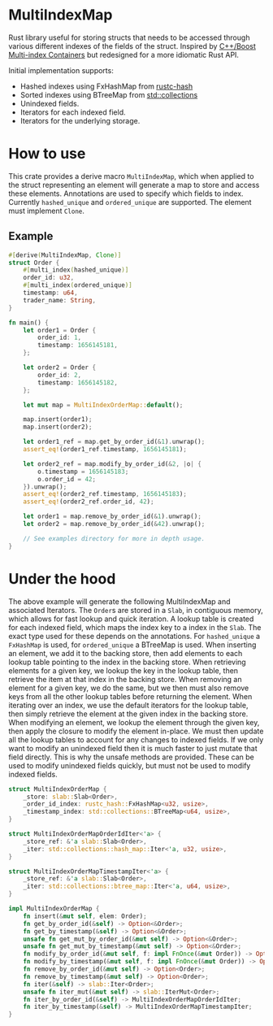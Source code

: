# MultiIndexMap

Rust library useful for storing structs that needs to be accessed through various different indexes of the fields of the struct. Inspired by [C++/Boost Multi-index Containers](https://www.boost.org/doc/libs/1_79_0/libs/multi_index/doc/index.html) but redesigned for a more idiomatic Rust API.

Initial implementation supports:
* Hashed indexes using FxHashMap from [rustc-hash](https://github.com/rust-lang/rustc-hash)
* Sorted indexes using BTreeMap from [std::collections](https://doc.rust-lang.org/std/collections/struct.BTreeMap.html)
* Unindexed fields.
* Iterators for each indexed field.
* Iterators for the underlying storage.

# How to use

This crate provides a derive macro `MultiIndexMap`, which when applied to the struct representing an element will generate a map to store and access these elements.
Annotations are used to specify which fields to index. Currently `hashed_unique` and `ordered_unique` are supported.
The element must implement `Clone`.

## Example

```rust
#[derive(MultiIndexMap, Clone)]
struct Order {
    #[multi_index(hashed_unique)]
    order_id: u32,
    #[multi_index(ordered_unique)]
    timestamp: u64,
    trader_name: String,
}

fn main() {
    let order1 = Order {
        order_id: 1,
        timestamp: 1656145181,
    };

    let order2 = Order {
        order_id: 2,
        timestamp: 1656145182,
    };

    let mut map = MultiIndexOrderMap::default();

    map.insert(order1);
    map.insert(order2);

    let order1_ref = map.get_by_order_id(&1).unwrap();
    assert_eq!(order1_ref.timestamp, 1656145181);

    let order2_ref = map.modify_by_order_id(&2, |o| {
        o.timestamp = 1656145183;
        o.order_id = 42;
    }).unwrap();
    assert_eq!(order2_ref.timestamp, 1656145183);
    assert_eq!(order2_ref.order_id, 42);

    let order1 = map.remove_by_order_id(&1).unwrap();
    let order2 = map.remove_by_order_id(&42).unwrap();

    // See examples directory for more in depth usage.
}
```

# Under the hood

The above example will generate the following MultiIndexMap and associated Iterators.
The `Order`s are stored in a `Slab`, in contiguous memory, which allows for fast lookup and quick iteration. 
A lookup table is created for each indexed field, which maps the index key to a index in the `Slab`.
The exact type used for these depends on the annotations.
For `hashed_unique` a `FxHashMap` is used, for `ordered_unique` a BTreeMap is used.
When inserting an element, we add it to the backing store, then add elements to each lookup table pointing to the index in the backing store.
When retrieving elements for a given key, we lookup the key in the lookup table, then retrieve the item at that index in the backing store.
When removing an element for a given key, we do the same, but we then must also remove keys from all the other lookup tables before returning the element.
When iterating over an index, we use the default iterators for the lookup table, then simply retrieve the element at the given index in the backing store.
When modifying an element, we lookup the element through the given key, then apply the closure to modify the element in-place.
We must then update all the lookup tables to account for any changes to indexed fields.
If we only want to modify an unindexed field then it is much faster to just mutate that field directly.
This is why the unsafe methods are provided. These can be used to modify unindexed fields quickly, but must not be used to modify indexed fields.


```rust
struct MultiIndexOrderMap {
    _store: slab::Slab<Order>,
    _order_id_index: rustc_hash::FxHashMap<u32, usize>,
    _timestamp_index: std::collections::BTreeMap<u64, usize>,
}

struct MultiIndexOrderMapOrderIdIter<'a> {
    _store_ref: &'a slab::Slab<Order>,
    _iter: std::collections::hash_map::Iter<'a, u32, usize>,
}

struct MultiIndexOrderMapTimestampIter<'a> {
    _store_ref: &'a slab::Slab<Order>,
    _iter: std::collections::btree_map::Iter<'a, u64, usize>,
}

impl MultiIndexOrderMap {
    fn insert(&mut self, elem: Order);
    fn get_by_order_id(&self) -> Option<&Order>;
    fn get_by_timestamp(&self) -> Option<&Order>;
    unsafe fn get_mut_by_order_id(&mut self) -> Option<&Order>;
    unsafe fn get_mut_by_timestamp(&mut self) -> Option<&Order>;
    fn modify_by_order_id(&mut self, f: impl FnOnce(&mut Order)) -> Option<&Order>;
    fn modify_by_timestamp(&mut self, f: impl FnOnce(&mut Order)) -> Option<&Order>;
    fn remove_by_order_id(&mut self) -> Option<Order>;
    fn remove_by_timestamp(&mut self) -> Option<Order>;
    fn iter(&self) -> slab::Iter<Order>;
    unsafe fn iter_mut(&mut self) -> slab::IterMut<Order>;
    fn iter_by_order_id(&self) -> MultiIndexOrderMapOrderIdIter;
    fn iter_by_timestamp(&self) -> MultiIndexOrderMapTimestampIter;  
}
```
